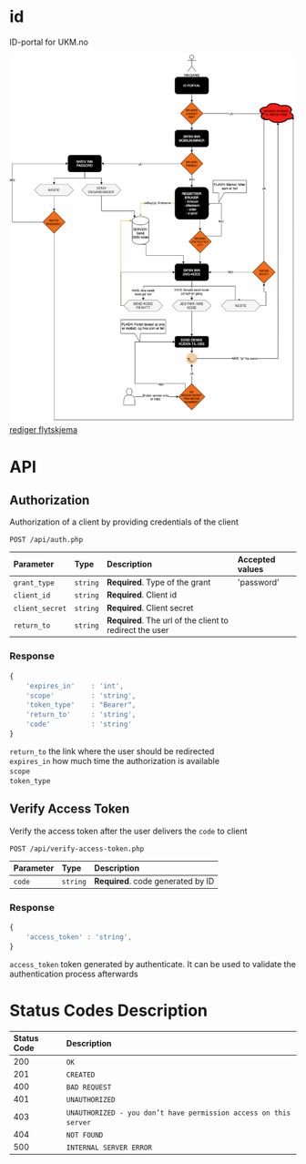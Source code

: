 # id
ID-portal for UKM.no

![Midlertidig flytskjema](Flytskjema.png?raw=true)
[rediger flytskjema](https://app.diagrams.net/)



# API

## Authorization

Authorization of a client by providing credentials of the client

```http
POST /api/auth.php
```

| Parameter | Type | Description | Accepted values
| :--- | :--- | :--- | :----|
| `grant_type` | `string` | **Required**. Type of the grant | 'password'
| `client_id` | `string` | **Required**. Client id |
| `client_secret` | `string` | **Required**. Client secret |
| `return_to` | `string` | **Required**. The url of the client to redirect the user |


### Response

```javascript
{
    'expires_in'    : 'int',
    'scope'         : 'string',
    'token_type'    : "Bearer",
    'return_to'     : 'string',
    'code'          : 'string'
}
```
`return_to` the link where the user should be redirected\
`expires_in` how much time the authorization is available\
`scope`\
`token_type`



## Verify Access Token

Verify the access token after the user delivers the `code` to client

```http
POST /api/verify-access-token.php
```

| Parameter | Type | Description
| :--- | :--- | :--- | 
| `code` | `string` | **Required**. code generated by ID  |


### Response

```javascript
{
    'access_token' : 'string',
}
```
`access_token` token generated by authenticate. It can be used to validate the authentication process afterwards



# Status Codes Description 

| Status Code | Description |
| :--- | :--- |
| 200 | `OK` |
| 201 | `CREATED` |
| 400 | `BAD REQUEST` |
| 401 | `UNAUTHORIZED` |
| 403 | `UNAUTHORIZED - you don’t have permission access on this server` |
| 404 | `NOT FOUND` |
| 500 | `INTERNAL SERVER ERROR` |

